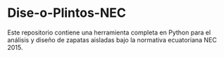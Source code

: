 # Dise-o-Plintos-NEC
Este repositorio contiene una herramienta completa en Python para el análisis y diseño de zapatas aisladas bajo la normativa ecuatoriana NEC 2015. 

